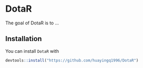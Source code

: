 
# DotaR

<!-- badges: start -->
<!-- badges: end -->

The goal of DotaR is to ...

## Installation

You can install `DotaR` with

``` r
devtools::install("https://github.com/huayingq1996/DotaR")

```



